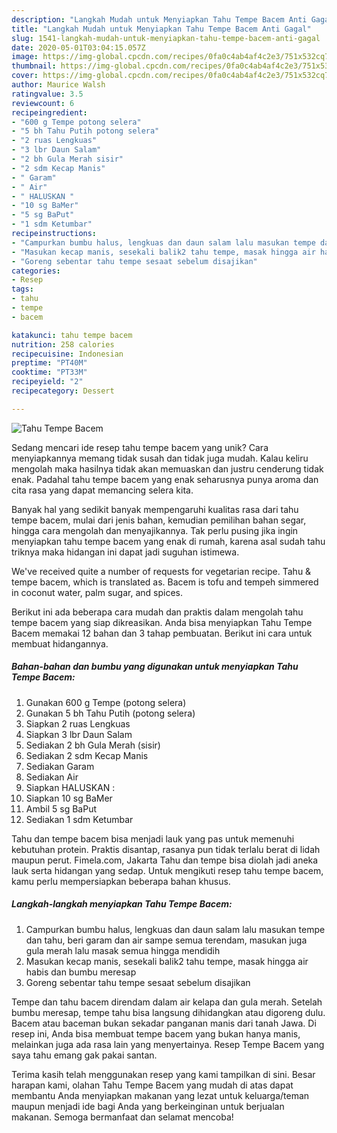 ```yaml
---
description: "Langkah Mudah untuk Menyiapkan Tahu Tempe Bacem Anti Gagal"
title: "Langkah Mudah untuk Menyiapkan Tahu Tempe Bacem Anti Gagal"
slug: 1541-langkah-mudah-untuk-menyiapkan-tahu-tempe-bacem-anti-gagal
date: 2020-05-01T03:04:15.057Z
image: https://img-global.cpcdn.com/recipes/0fa0c4ab4af4c2e3/751x532cq70/tahu-tempe-bacem-foto-resep-utama.jpg
thumbnail: https://img-global.cpcdn.com/recipes/0fa0c4ab4af4c2e3/751x532cq70/tahu-tempe-bacem-foto-resep-utama.jpg
cover: https://img-global.cpcdn.com/recipes/0fa0c4ab4af4c2e3/751x532cq70/tahu-tempe-bacem-foto-resep-utama.jpg
author: Maurice Walsh
ratingvalue: 3.5
reviewcount: 6
recipeingredient:
- "600 g Tempe potong selera"
- "5 bh Tahu Putih potong selera"
- "2 ruas Lengkuas"
- "3 lbr Daun Salam"
- "2 bh Gula Merah sisir"
- "2 sdm Kecap Manis"
- " Garam"
- " Air"
- " HALUSKAN "
- "10 sg BaMer"
- "5 sg BaPut"
- "1 sdm Ketumbar"
recipeinstructions:
- "Campurkan bumbu halus, lengkuas dan daun salam lalu masukan tempe dan tahu, beri garam dan air sampe semua terendam, masukan juga gula merah lalu masak semua hingga mendidih"
- "Masukan kecap manis, sesekali balik2 tahu tempe, masak hingga air habis dan bumbu meresap"
- "Goreng sebentar tahu tempe sesaat sebelum disajikan"
categories:
- Resep
tags:
- tahu
- tempe
- bacem

katakunci: tahu tempe bacem 
nutrition: 258 calories
recipecuisine: Indonesian
preptime: "PT40M"
cooktime: "PT33M"
recipeyield: "2"
recipecategory: Dessert

---
```



![Tahu Tempe Bacem](https://img-global.cpcdn.com/recipes/0fa0c4ab4af4c2e3/751x532cq70/tahu-tempe-bacem-foto-resep-utama.jpg)

Sedang mencari ide resep tahu tempe bacem yang unik? Cara menyiapkannya memang tidak susah dan tidak juga mudah. Kalau keliru mengolah maka hasilnya tidak akan memuaskan dan justru cenderung tidak enak. Padahal tahu tempe bacem yang enak seharusnya punya aroma dan cita rasa yang dapat memancing selera kita.

Banyak hal yang sedikit banyak mempengaruhi kualitas rasa dari tahu tempe bacem, mulai dari jenis bahan, kemudian pemilihan bahan segar, hingga cara mengolah dan menyajikannya. Tak perlu pusing jika ingin menyiapkan tahu tempe bacem yang enak di rumah, karena asal sudah tahu triknya maka hidangan ini dapat jadi suguhan istimewa.

We&#39;ve received quite a number of requests for vegetarian recipe. Tahu &amp; tempe bacem, which is translated as. Bacem is tofu and tempeh simmered in coconut water, palm sugar, and spices.


Berikut ini ada beberapa cara mudah dan praktis dalam mengolah tahu tempe bacem yang siap dikreasikan. Anda bisa menyiapkan Tahu Tempe Bacem memakai 12 bahan dan 3 tahap pembuatan. Berikut ini cara untuk membuat hidangannya.

<!--inarticleads1-->

##### Bahan-bahan dan bumbu yang digunakan untuk menyiapkan Tahu Tempe Bacem:

1. Gunakan 600 g Tempe (potong selera)
1. Gunakan 5 bh Tahu Putih (potong selera)
1. Siapkan 2 ruas Lengkuas
1. Siapkan 3 lbr Daun Salam
1. Sediakan 2 bh Gula Merah (sisir)
1. Sediakan 2 sdm Kecap Manis
1. Sediakan  Garam
1. Sediakan  Air
1. Siapkan  HALUSKAN :
1. Siapkan 10 sg BaMer
1. Ambil 5 sg BaPut
1. Sediakan 1 sdm Ketumbar


Tahu dan tempe bacem bisa menjadi lauk yang pas untuk memenuhi kebutuhan protein. Praktis disantap, rasanya pun tidak terlalu berat di lidah maupun perut. Fimela.com, Jakarta Tahu dan tempe bisa diolah jadi aneka lauk serta hidangan yang sedap. Untuk mengikuti resep tahu tempe bacem, kamu perlu mempersiapkan beberapa bahan khusus. 

<!--inarticleads2-->

##### Langkah-langkah menyiapkan Tahu Tempe Bacem:

1. Campurkan bumbu halus, lengkuas dan daun salam lalu masukan tempe dan tahu, beri garam dan air sampe semua terendam, masukan juga gula merah lalu masak semua hingga mendidih
1. Masukan kecap manis, sesekali balik2 tahu tempe, masak hingga air habis dan bumbu meresap
1. Goreng sebentar tahu tempe sesaat sebelum disajikan


Tempe dan tahu bacem direndam dalam air kelapa dan gula merah. Setelah bumbu meresap, tempe tahu bisa langsung dihidangkan atau digoreng dulu. Bacem atau baceman bukan sekadar panganan manis dari tanah Jawa. Di resep ini, Anda bisa membuat tempe bacem yang bukan hanya manis, melainkan juga ada rasa lain yang menyertainya. Resep Tempe Bacem yang saya tahu emang gak pakai santan. 

Terima kasih telah menggunakan resep yang kami tampilkan di sini. Besar harapan kami, olahan Tahu Tempe Bacem yang mudah di atas dapat membantu Anda menyiapkan makanan yang lezat untuk keluarga/teman maupun menjadi ide bagi Anda yang berkeinginan untuk berjualan makanan. Semoga bermanfaat dan selamat mencoba!
